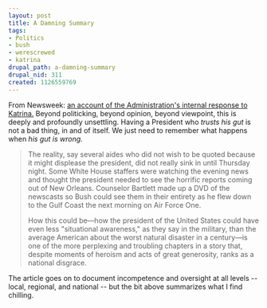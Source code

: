 ```yaml
--- 
layout: post
title: A Damning Summary
tags: 
- Politics
- bush
- werescrewed
- katrina
drupal_path: a-damning-summary
drupal_nid: 311
created: 1126559769
---
```

From Newsweek: <a href="http://www.msnbc.msn.com/id/9287434/">an account of the Administration's internal response to Katrina.</a> Beyond politicking, beyond opinion, beyond viewpoint, this is deeply and profoundly unsettling. Having a President who <i>trusts his gut</i> is not a bad thing, in and of itself. We just need to remember what happens when <i>his gut is wrong.</i>



<blockquote>The reality, say several aides who did not wish to be quoted because it might displease the president, did not really sink in until Thursday night. Some White House staffers were watching the evening news and thought the president needed to see the horrific reports coming out of New Orleans. Counselor Bartlett made up a DVD of the newscasts so Bush could see them in their entirety as he flew down to the Gulf Coast the next morning on Air Force One.



How this could be—how the president of the United States could have even less "situational awareness," as they say in the military, than the average American about the worst natural disaster in a century—is one of the more perplexing and troubling chapters in a story that, despite moments of heroism and acts of great generosity, ranks as a national disgrace.</blockquote>



The article goes on to document incompetence and oversight at all levels -- local, regional, and national -- but the bit above summarizes what I find chilling.
